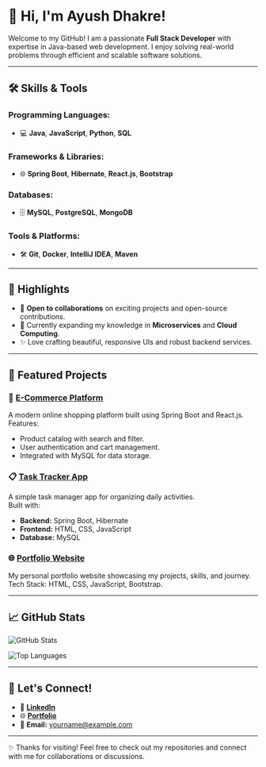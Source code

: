 # 👋 Hi, I'm Ayush Dhakre!

Welcome to my GitHub! I am a passionate **Full Stack Developer** with expertise in Java-based web development. I enjoy solving real-world problems through efficient and scalable software solutions.

---

## 🛠️ Skills & Tools

### Programming Languages:
- 💻 **Java**, **JavaScript**, **Python**, **SQL**

### Frameworks & Libraries:
- 🌐 **Spring Boot**, **Hibernate**, **React.js**, **Bootstrap**

### Databases:
- 🗄️ **MySQL**, **PostgreSQL**, **MongoDB**

### Tools & Platforms:
- 🛠️ **Git**, **Docker**, **IntelliJ IDEA**, **Maven**

---

## 🌟 Highlights

- 🔭 **Open to collaborations** on exciting projects and open-source contributions.
- 🌱 Currently expanding my knowledge in **Microservices** and **Cloud Computing**.
- ✨ Love crafting beautiful, responsive UIs and robust backend services.

---

## 📂 Featured Projects

### 🛒 [E-Commerce Platform](https://github.com/yourusername/ecommerce-platform)
A modern online shopping platform built using Spring Boot and React.js.  
Features:
- Product catalog with search and filter.
- User authentication and cart management.
- Integrated with MySQL for data storage.

### 📋 [Task Tracker App](https://github.com/yourusername/task-tracker)
A simple task manager app for organizing daily activities.  
Built with:
- **Backend:** Spring Boot, Hibernate
- **Frontend:** HTML, CSS, JavaScript
- **Database:** MySQL

### 🌐 [Portfolio Website](https://github.com/yourusername/portfolio-website)
My personal portfolio website showcasing my projects, skills, and journey.  
Tech Stack: HTML, CSS, JavaScript, Bootstrap.

---

## 📈 GitHub Stats

![GitHub Stats](https://github-readme-stats.vercel.app/api?username=yourusername&show_icons=true&theme=dracula)

![Top Languages](https://github-readme-stats.vercel.app/api/top-langs/?username=yourusername&layout=compact&theme=dracula)

---

## 🤝 Let's Connect!

- 🔗 **[LinkedIn](https://linkedin.com/in/yourusername)**
- 🌐 **[Portfolio](https://yourportfolio.com)**
- 📧 **Email:** yourname@example.com

---

✨ Thanks for visiting! Feel free to check out my repositories and connect with me for collaborations or discussions.
